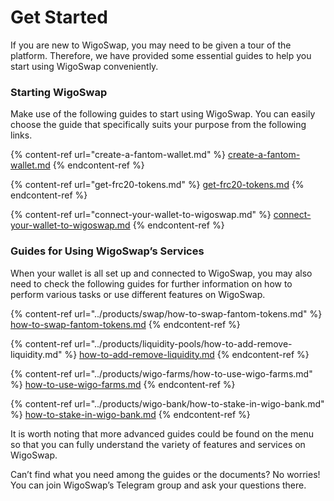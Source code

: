 # Get Started

If you are new to WigoSwap, you may need to be given a tour of the platform. Therefore, we have provided some essential guides to help you start using WigoSwap conveniently.

### **Starting WigoSwap**

Make use of the following guides to start using WigoSwap. You can easily choose the guide that specifically suits your purpose from the following links.

{% content-ref url="create-a-fantom-wallet.md" %}
[create-a-fantom-wallet.md](create-a-fantom-wallet.md)
{% endcontent-ref %}

{% content-ref url="get-frc20-tokens.md" %}
[get-frc20-tokens.md](get-frc20-tokens.md)
{% endcontent-ref %}

{% content-ref url="connect-your-wallet-to-wigoswap.md" %}
[connect-your-wallet-to-wigoswap.md](connect-your-wallet-to-wigoswap.md)
{% endcontent-ref %}

### **Guides for Using WigoSwap’s Services**

When your wallet is all set up and connected to WigoSwap, you may also need to check the following guides for further information on how to perform various tasks or use different features on WigoSwap.

{% content-ref url="../products/swap/how-to-swap-fantom-tokens.md" %}
[how-to-swap-fantom-tokens.md](../products/swap/how-to-swap-fantom-tokens.md)
{% endcontent-ref %}

{% content-ref url="../products/liquidity-pools/how-to-add-remove-liquidity.md" %}
[how-to-add-remove-liquidity.md](../products/liquidity-pools/how-to-add-remove-liquidity.md)
{% endcontent-ref %}

{% content-ref url="../products/wigo-farms/how-to-use-wigo-farms.md" %}
[how-to-use-wigo-farms.md](../products/wigo-farms/how-to-use-wigo-farms.md)
{% endcontent-ref %}

{% content-ref url="../products/wigo-bank/how-to-stake-in-wigo-bank.md" %}
[how-to-stake-in-wigo-bank.md](../products/wigo-bank/how-to-stake-in-wigo-bank.md)
{% endcontent-ref %}

It is worth noting that more advanced guides could be found on the menu so that you can fully understand the variety of features and services on WigoSwap.&#x20;

Can’t find what you need among the guides or the documents? No worries! You can join WigoSwap’s Telegram group and ask your questions there. &#x20;
